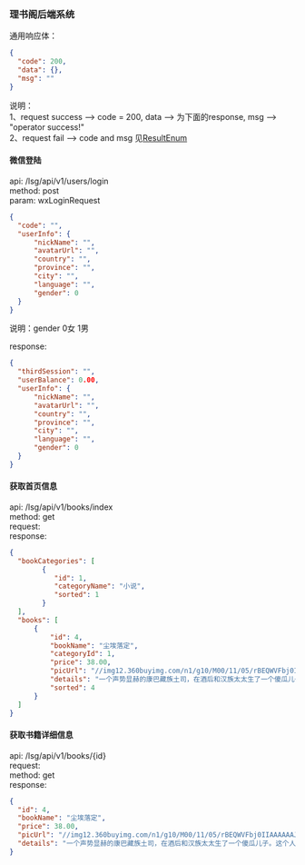 ### 理书阁后端系统  

  
通用响应体：  
```json
{
  "code": 200,
  "data": {},
  "msg": ""
}
```  
说明：  
1、request success --> code = 200, data --> 为下面的response, msg --> "operator success!"  
2、request fail --> code and msg 见[ResultEnum](https://github.com/duanxin888/LSG_SYS/blob/master/lsg-core/src/main/java/com/duanxin/lsg/core/exception/ResultEnum.java)
  
#### 微信登陆  
api: /lsg/api/v1/users/login  
method: post  
param: wxLoginRequest  
```json
{
  "code": "",
  "userInfo": {
      "nickName": "",
      "avatarUrl": "",
      "country": "",
      "province": "",
      "city": "",
      "language": "",
      "gender": 0
  }
}
```  
说明：gender 0女 1男  
  
response:  
```json
{
  "thirdSession": "",
  "userBalance": 0.00,
  "userInfo": {
      "nickName": "",
      "avatarUrl": "",
      "country": "",
      "province": "",
      "city": "",
      "language": "",
      "gender": 0
  }
}
```  

  
#### 获取首页信息  
api: /lsg/api/v1/books/index  
method: get  
request:  
response:  
```json
{
  "bookCategories": [
        {
           "id": 1,
           "categoryName": "小说",
           "sorted": 1
        }
  ],
  "books": [
      {
          "id": 4,
          "bookName": "尘埃落定",
          "categoryId": 1,
          "price": 38.00,
          "picUrl": "//img12.360buyimg.com/n1/g10/M00/11/05/rBEQWVFbj0IIAAAAAAJBBvGVL3AAADWyAALYMYAAkEe119.jpg",
          "details": "一个声势显赫的康巴藏族土司，在酒后和汉族太太生了一个傻瓜儿子。这个人人都认定的傻子与现实生活格格不入，却有着超时代的预感和举止，成为土司制度兴衰的见证人。小说故事精彩曲折动人，以饱含激情的笔墨，超然物外的审视目光，展现了浓郁的民族风情和土司制度的浪漫神秘。",
          "sorted": 4
      }
  ]
}
```    
  
#### 获取书籍详细信息  
api: /lsg/api/v1/books/{id}  
request:   
method: get  
response:  
```json
{
  "id": 4,
  "bookName": "尘埃落定",
  "price": 38.00,
  "picUrl": "//img12.360buyimg.com/n1/g10/M00/11/05/rBEQWVFbj0IIAAAAAAJBBvGVL3AAADWyAALYMYAAkEe119.jpg",
  "details": "一个声势显赫的康巴藏族土司，在酒后和汉族太太生了一个傻瓜儿子。这个人人都认定的傻子与现实生活格格不入，却有着超时代的预感和举止，成为土司制度兴衰的见证人。小说故事精彩曲折动人，以饱含激情的笔墨，超然物外的审视目光，展现了浓郁的民族风情和土司制度的浪漫神秘。",
}
```  